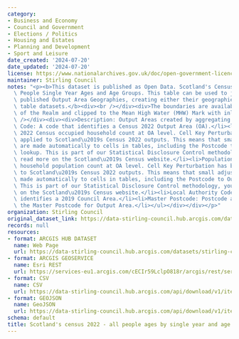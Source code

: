 ```yaml
---
category:
- Business and Economy
- Council and Government
- Elections / Politics
- Housing and Estates
- Planning and Development
- Sport and Leisure
date_created: '2024-07-20'
date_updated: '2024-07-20'
license: https://www.nationalarchives.gov.uk/doc/open-government-licence/version/3/
maintainer: Stirling Council
notes: "<p><b>This dataset is published as Open Data. Scotland's Census 2022 - All\
  \ People Single Year Ages and Age Groups. This table can be used to join to the\
  \ published Output Area Geographies, creating either their geographies or additional\
  \ table datasets.</b><div><br /></div><div>The boundaries are available at Extent\
  \ of the Realm and clipped to the Mean High Water (MHW) Mark with inland water removed.</div><div><br\
  \ /></div><div><div>Description: Output Areas created by aggregating frozen postcodes.</div><div><ul><li>Output\
  \ Code: A code that identifies a Census 2022 Output Area (OA).</li><li>Households:\
  \ 2022 Census occupied household count at OA level. Cell Key Perturbation has been\
  \ applied to Scotland\u2019s Census 2022 outputs. This means that small adjustments\
  \ are made automatically to cells in tables, including the Postcode to Output Area\
  \ lookup. This is part of our Statistical Disclosure Control methodology, you can\
  \ read more on the Scotland\u2019s Census website.</li><li>Population: 2022 Census\
  \ household population count at OA level. Cell Key Perturbation has been applied\
  \ to Scotland\u2019s Census 2022 outputs. This means that small adjustments are\
  \ made automatically to cells in tables, including the Postcode to Output Area lookup.\
  \ This is part of our Statistical Disclosure Control methodology, you can read more\
  \ on the Scotland\u2019s Census website.</li><li>Local Authority Code: A code that\
  \ identifies a 2019 Council Area.</li><li>Master Postcode: Postcode assigned as\
  \ the Master Postcode for Output Area.</li></ul></div></div></p>"
organization: Stirling Council
original_dataset_link: https://data-stirling-council.hub.arcgis.com/datasets/stirling-council::scotlands-census-2022-all-people-ages-by-single-year-and-age-groups
records: null
resources:
- format: ARCGIS HUB DATASET
  name: Web Page
  url: https://data-stirling-council.hub.arcgis.com/datasets/stirling-council::scotlands-census-2022-all-people-ages-by-single-year-and-age-groups
- format: ARCGIS GEOSERVICE
  name: Esri REST
  url: https://services-eu1.arcgis.com/cECIr59LclpO818r/arcgis/rest/services/scotlands_census_2022_ages_by_single_year/FeatureServer/0
- format: CSV
  name: CSV
  url: https://data-stirling-council.hub.arcgis.com/api/download/v1/items/fd7c9d6d333540ab8413c9c6db2ef56b/csv?layers=0
- format: GEOJSON
  name: GeoJSON
  url: https://data-stirling-council.hub.arcgis.com/api/download/v1/items/fd7c9d6d333540ab8413c9c6db2ef56b/geojson?layers=0
schema: default
title: Scotland's census 2022 - all people ages by single year and age groups
---
```

